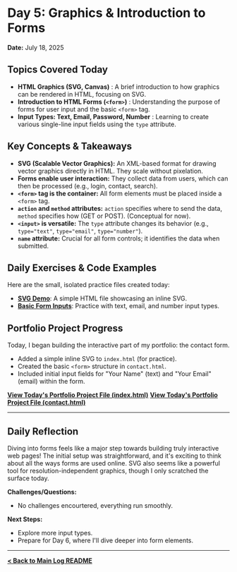 # Day 5: Graphics & Introduction to Forms

**Date:** July 18, 2025

## Topics Covered Today

* **HTML Graphics (SVG, Canvas)** : A brief introduction to how graphics can be rendered in HTML, focusing on SVG.
* **Introduction to HTML Forms (`<form>`)** : Understanding the purpose of forms for user input and the basic `<form>` tag.
* **Input Types: Text, Email, Password, Number** : Learning to create various single-line input fields using the `type` attribute.

## Key Concepts & Takeaways

* **SVG (Scalable Vector Graphics):** An XML-based format for drawing vector graphics directly in HTML. They scale without pixelation.
* **Forms enable user interaction:** They collect data from users, which can then be processed (e.g., login, contact, search).
* **`<form>` tag is the container:** All form elements must be placed inside a `<form>` tag.
* **`action` and `method` attributes:** `action` specifies where to send the data, `method` specifies how (GET or POST). (Conceptual for now).
* **`<input>` is versatile:** The `type` attribute changes its behavior (e.g., `type="text"`, `type="email"`, `type="number"`).
* **`name` attribute:** Crucial for all form controls; it identifies the data when submitted.

## Daily Exercises & Code Examples

Here are the small, isolated practice files created today:

* **[SVG Demo](./exercises/svg-demo.html)**: A simple HTML file showcasing an inline SVG.
* **[Basic Form Inputs](./exercises/basic-form-inputs.html)**: Practice with text, email, and number input types.

## Portfolio Project Progress

Today, I began building the interactive part of my portfolio: the contact form.

* Added a simple inline SVG to `index.html` (for practice).
* Created the basic `<form>` structure in `contact.html`.
* Included initial input fields for "Your Name" (text) and "Your Email" (email) within the form.

**[View Today's Portfolio Project File (index.html)](../../project/index.html)**
**[View Today's Portfolio Project File (contact.html)](../../project/contact.html)**

---

## Daily Reflection

Diving into forms feels like a major step towards building truly interactive web pages! The initial setup was straightforward, and it's exciting to think about all the ways forms are used online. SVG also seems like a powerful tool for resolution-independent graphics, though I only scratched the surface today.

**Challenges/Questions:**
* No challenges encourtered, everything run smoothly.

**Next Steps:**
* Explore more input types.
* Prepare for Day 6, where I'll dive deeper into form elements.

---

**[< Back to Main Log README](../../README.md)**